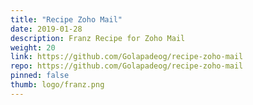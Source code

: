 ```yaml
---
title: "Recipe Zoho Mail"
date: 2019-01-28
description: Franz Recipe for Zoho Mail
weight: 20
link: https://github.com/Golapadeog/recipe-zoho-mail
repo: https://github.com/Golapadeog/recipe-zoho-mail
pinned: false
thumb: logo/franz.png
---
```

